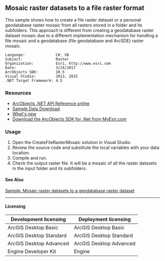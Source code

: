 ## Mosaic raster datasets to a file raster format

This sample shows how to create a file raster dataset or a personal geodatabase raster mosaic from all rasters stored in a folder and its subfolders. This approach is different from creating a geodatabase raster dataset mosaic due to a different implementation mechanism for handling a file mosaic and a geodatabase (file geodatabase and ArcSDE) raster mosaic.  


<!-- TODO: Fill this section below with metadata about this sample-->
```
Language:              C#, VB
Subject:               Raster
Organization:          Esri, http://www.esri.com
Date:                  3/24/2017
ArcObjects SDK:        10.5
Visual Studio:         2013, 2015
.NET Target Framework: 4.5
```

### Resources

* [ArcObjects .NET API Reference online](http://desktop.arcgis.com/en/arcobjects/latest/net/webframe.htm)  
* [Sample Data Download](../../releases)  
* [What's new](http://desktop.arcgis.com/en/arcobjects/latest/net/webframe.htm#05247c04-bfd9-4e36-ae09-bc6e833c3b14.htm)  
* [Download the ArcObjects SDK for .Net from MyEsri.com](https://my.esri.com/)  

### Usage
1. Open the CreateFileRasterMosaic solution in Visual Studio.  
1. Review the source code and substitute the local variables with your data location.  
1. Compile and run.  
1. Check the output raster file. It will be a mosaic of all the raster datasets in the input folder and its subfolders.  







#### See Also  
[Sample: Mosaic raster datasets to a geodatabase raster dataset](../../../Net/Raster/CreateGDBRasterDatasetMosaic)  


---------------------------------

#### Licensing  
| Development licensing | Deployment licensing | 
| ------------- | ------------- | 
| ArcGIS Desktop Basic | ArcGIS Desktop Basic |  
| ArcGIS Desktop Standard | ArcGIS Desktop Standard |  
| ArcGIS Desktop Advanced | ArcGIS Desktop Advanced |  
| Engine Developer Kit | Engine |  


